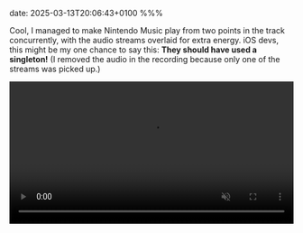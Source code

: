 date: 2025-03-13T20:06:43+0100
%%%

Cool, I managed to make Nintendo Music play from two points in the track concurrently, with the audio streams overlaid for extra energy. iOS devs, this might be my one chance to say this: **They should have used a singleton!** (I removed the audio in the recording because only one of the streams was picked up.)

<video src="screen-recording.mp4" controls muted width="100%" />
